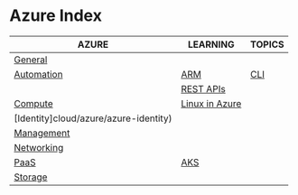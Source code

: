 # Azure Index

|AZURE|LEARNING|TOPICS|
|---|---|---|
|[General](cloud/azure/azure-general)|||
|[Automation](cloud/azure/azure-automation)|[ARM](cloud/azure/azure-automation#arm)|[CLI](cloud/azure/azure-automation#azure-cli)|
||[REST APIs](cloud/azure/azure-automation#azure-rest-apis)||
|[Compute](cloud/azure/azure-compute)|[Linux in Azure](cloud/azure/azure-compute#linux-in-azure)||
|[Identity]cloud/azure/azure-identity)|||
|[Management](cloud/azure/azure-management)|||
|[Networking](azure-networking)|||
|[PaaS](azure-paas)|[AKS](azure-paas#aks)||
|[Storage](azure-storage)|||
